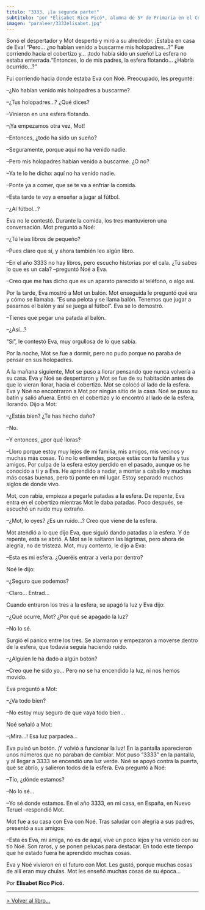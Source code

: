 ```yaml
---
titulo: "3333, ¡la segunda parte!"
subtitulo: "por *Elisabet Rico Picó*, alumna de 5º de Primaria en el Colegio Público \"Reina Sofía\", de..."
imagen: "paraleer/3333elisabet.jpg"
---
```

Sonó el despertador y Mot despertó y miró a su alrededor. ¡Estaba en casa de
Eva! “Pero… ¿no habían venido a buscarme mis holopadres…?” Fue corriendo
hacia el cobertizo y… ¡todo había sido un sueño! La esfera no estaba
enterrada.“Entonces, lo de mis padres, la esfera flotando… ¿Habría ocurrido…?”

Fui corriendo hacia donde estaba Eva con Noé. Preocupado, les pregunté:

–¿No habían venido mis holopadres a buscarme?

–¿Tus holopadres…? ¿Qué dices?

–Vinieron en una esfera flotando.

–¡Ya empezamos otra vez, Mot!

–Entonces, ¿todo ha sido un sueño?

–Seguramente, porque aquí no ha venido nadie.

–Pero mis holopadres habían venido a buscarme. ¿O no?

–Ya te lo he dicho: aquí no ha venido nadie.

–Ponte ya a comer, que se te va a enfriar la comida.

–Esta tarde te voy a enseñar a jugar al fútbol.

–¿Al fútbol…?

Eva no le contestó. Durante la comida, los tres mantuvieron una conversación.
Mot preguntó a Noé:

–¿Tú leías libros de pequeño?

–Pues claro que sí, y ahora también leo algún libro.

–En el año 3333 no hay libros, pero escucho historias por el cala. ¿Tú sabes
lo que es un cala? –preguntó Noé a Eva.

–Creo que me has dicho que es un aparato parecido al teléfono, o algo así.

Por la tarde, Eva mostró a Mot un balón. Mot enseguida le preguntó qué era y
cómo se llamaba. “Es una pelota y se llama balón. Tenemos que jugar a
pasarnos el balón y así se juega al fútbol”. Eva se lo demostró.

–Tienes que pegar una patada al balón.

–¿Así…?

“Sí”, le contestó Eva, muy orgullosa de lo que sabía.

Por la noche, Mot se fue a dormir, pero no pudo porque no paraba de pensar en
sus holopadres.

A la mañana siguiente, Mot se puso a llorar pensando que nunca volvería a su
casa. Eva y Noé se despertaron y Mot se fue de su habitación antes de que lo
vieran llorar, hacia el cobertizo. Mot se colocó al lado de la esfera. Eva y
Noé no encontraron a Mot por ningún sitio de la casa. Noé se puso su batín y
salió afuera. Entró en el cobertizo y lo encontró al lado de la esfera,
llorando. Dijo a Mot:

–¿Estás bien? ¿Te has hecho daño?

–No.

–Y entonces, ¿por qué lloras?

–Lloro porque estoy muy lejos de mi familia, mis amigos, mis vecinos y muchas
más cosas. Tú no lo entiendes, porque estás con tu familia y tus amigos. Por
culpa de la esfera estoy perdido en el pasado, aunque os he conocido a ti y a
Eva. He aprendido a nadar, a montar a caballo y muchas más cosas buenas, pero
tú ponte en mi lugar. Estoy separado muchos siglos de donde vivo.

Mot, con rabia, empieza a pegarle patadas a la esfera. De repente, Eva entra
en el cobertizo mientras Mot le daba patadas. Poco después, se escuchó un
ruido muy extraño.

–¿Mot, lo oyes? ¿Es un ruido…? Creo que viene de la esfera.

Mot atendió a lo que dijo Eva, que siguió dando patadas a la esfera. Y de
repente, esta se abrió. A Mot se le saltaron las lágrimas, pero ahora de
alegría, no de tristeza. Mot, muy contento, le dijo a Eva:

–Esta es mi esfera. ¿Queréis entrar a verla por dentro?

Noé le dijo:

–¿Seguro que podemos?

–Claro… Entrad…

Cuando entraron los tres a la esfera, se apagó la luz y Eva dijo:

–¿Qué ocurre, Mot? ¿Por qué se apagado la luz?

–No lo sé.

Surgió el pánico entre los tres. Se alarmaron y empezaron a moverse dentro de
la esfera, que todavía seguía haciendo ruido.

–¿Alguien le ha dado a algún botón?

–Creo que he sido yo… Pero no se ha encendido la luz, ni nos hemos movido.

Eva preguntó a Mot:

–¿Va todo bien?

–No estoy muy seguro de que vaya todo bien…

Noé señaló a Mot:

–¡Mira…! Esa luz parpadea…

Eva pulsó un botón. ¡Y volvió a funcionar la luz! En la pantalla aparecieron
unos números que no paraban de cambiar. Mot puso “3333” en la pantalla, y al
llegar a 3333 se encendió una luz verde. Noé se apoyó contra la puerta, que
se abrío, y salieron todos de la esfera. Eva preguntó a Noé:

–Tío, ¿dónde estamos?

–No lo sé…

–Yo sé donde estamos. En el año 3333, en mi casa, en España, en Nuevo Teruel
–respondió Mot.

Mot fue a su casa con Eva con Noé. Tras saludar con alegría a sus padres,
presentó a sus amigos:

–Esta es Eva, mi amiga, no es de aquí, vive un poco lejos y ha venido con su
tío Noé. Son raros, y se ponen pelucas para destacar. En todo este tiempo que
he estado fuera he aprendido muchas cosas.

Eva y Noé vivieron en el futuro con Mot. Les gustó, porque muchas cosas de
allí eran muy chulas. Mot les enseñó muchas cosas de su época…

Por **Elisabet Rico Picó.**

* * *

[> Volver al libro…](/ver/mislibros/3333)

